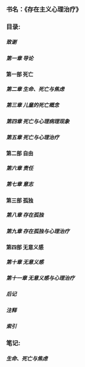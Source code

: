 ### 书名：《存在主义心理治疗》
### 目录:
##### 致谢
##### 第一章 导论
#### 第一部 死亡
##### 第二章 生命、死亡与焦虑
##### 第三章 儿童的死亡概念
##### 第四章 死亡与心理病理现象
##### 第五章 死亡与心理治疗
#### 第二部 自由
##### 第六章 责任
##### 第七章 意志
#### 第三部 孤独
##### 第八章 存在孤独
##### 第九章 存在孤独与心理治疗
#### 第四部 无意义感
##### 第十章 无意义感
##### 第十一章 无意义感与心理治疗
##### 后记
##### 注释
##### 索引
### 笔记:
##### 生命、死亡与焦虑
